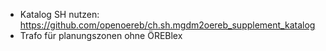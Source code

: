 - Katalog SH nutzen: https://github.com/openoereb/ch.sh.mgdm2oereb_supplement_katalog
- Trafo für planungszonen ohne ÖREBlex
